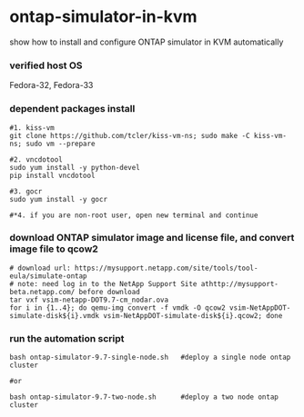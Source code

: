 # ontap-simulator-in-kvm
show how to install and configure ONTAP simulator in KVM automatically

### verified host OS
Fedora-32, Fedora-33

### dependent packages install
```
#1. kiss-vm
git clone https://github.com/tcler/kiss-vm-ns; sudo make -C kiss-vm-ns; sudo vm --prepare

#2. vncdotool
sudo yum install -y python-devel
pip install vncdotool

#3. gocr
sudo yum install -y gocr

#*4. if you are non-root user, open new terminal and continue
```

### download ONTAP simulator image and license file, and convert image file to qcow2
```
# download url: https://mysupport.netapp.com/site/tools/tool-eula/simulate-ontap
# note: need log in to the NetApp Support Site athttp://mysupport-beta.netapp.com/ before download
tar vxf vsim-netapp-DOT9.7-cm_nodar.ova
for i in {1..4}; do qemu-img convert -f vmdk -O qcow2 vsim-NetAppDOT-simulate-disk${i}.vmdk vsim-NetAppDOT-simulate-disk${i}.qcow2; done
```

### run the automation script
```
bash ontap-simulator-9.7-single-node.sh   #deploy a single node ontap cluster

#or

bash ontap-simulator-9.7-two-node.sh      #deploy a two node ontap cluster
```
